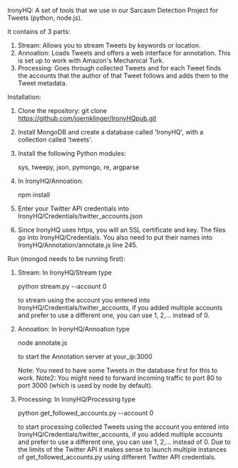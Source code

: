 IronyHQ: A set of tools that we use in our Sarcasm Detection Project for Tweets (python, node.js).

It contains of 3 parts:

1. Stream: Allows you to stream Tweets by keywords or location.
2. Annoation: Loads Tweets and offers a web interface for annotation. This is set up to work with Amazon's Mechanical Turk.
3. Processing: Goes through collected Tweets and for each Tweet finds the accounts that the author of that Tweet follows and adds them to the Tweet metadata.

Installation:

1. Clone the repository: 
	git clone https://github.com/joernklinger/IronyHQpub.git

2. Install MongoDB and create a database called 'IronyHQ', with a collection called 'tweets'.

3. Install the following Python modules:

	sys, tweepy, json, pymongo, re, argparse

4. In IronyHQ/Annoation:

	npm install

5. Enter your Twitter API credentials into IronyHQ/Credentials/twitter_accounts.json

6. Since IronyHQ uses https, you will an SSL certificate and key. The files go into IronyHQ/Credentials. You also need to put their names into IronyHQ/Annotation/annotate.js line 245.


Run (mongod needs to be running first):

1. Stream: In IronyHQ/Stream type

	python stream.py --account 0

	to stream using the account you entered into IronyHQ/Credentials/twitter_accounts, if you added multiple accounts and prefer to use a different one, you can use 1, 2,... instead of 0.

2. Annoation: In IronyHQ/Annoation type

	node annotate.js

	to start the Annotation server at your_ip:3000

	Note: You need to have some Tweets in the database first for this to work.
	Note2: You might need to forward incoming traffic to port 80 to port 3000 (which is used by node by default).

3. Processing: In IronyHQ/Processing type

	python get_followed_accounts.py --account 0

	to start processing collected Tweets using the account you entered into IronyHQ/Credentials/twitter_accounts, if you added multiple accounts and prefer to use a different one, you can use 1, 2,... instead of 0. Due to the limits of the Twitter API it makes sense to launch multiple instances of get_followed_accounts.py using different Twitter API credentials.

